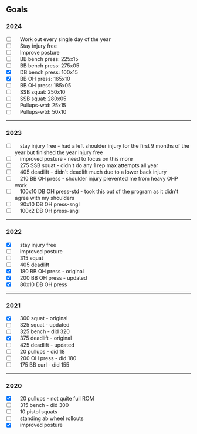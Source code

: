 ## Goals


### 2024

- [ ]  Work out every single day of the year
- [ ]  Stay injury free
- [ ]  Improve posture
- [ ]  BB bench press: 225x15
- [ ]  BB bench press: 275x05
- [x]  DB bench press: 100x15
- [x]  BB OH press: 165x10
- [ ]  BB OH press: 185x05
- [ ]  SSB squat:   250x10
- [ ]  SSB squat:   280x05
- [ ]  Pullups-wtd:  25x15
- [ ]  Pullups-wtd:  50x10

*****

### 2023

- [ ]  stay injury free - had a left shoulder injury for the first 9 months of the year but finished the year injury free
- [ ]  improved posture - need to focus on this more
- [ ]  275 SSB squat - didn't do any 1 rep max attempts all year
- [ ]  405 deadlift - didn't deadlift much due to a lower back injury
- [ ]  210 BB OH press - shoulder injury prevented me from heavy OHP work
- [ ]  100x10 DB OH press-std - took this out of the program as it didn't agree with my shoulders
- [ ]  90x10 DB OH press-sngl
- [ ]  100x2 DB OH press-sngl

*****

### 2022

- [x]  stay injury free
- [ ]  improved posture
- [ ]  315 squat
- [ ]  405 deadlift
- [x]  180 BB OH press - original
- [x]  200 BB OH press - updated
- [x]  80x10 DB OH press

*****

### 2021

- [x]  300 squat - original
- [ ]  325 squat - updated
- [ ]  325 bench - did 320
- [x]  375 deadlift - original
- [ ]  425 deadlift - updated
- [ ]  20 pullups - did 18
- [ ]  200 OH press - did 180
- [ ]  175 BB curl - did 155

 *****

### 2020

- [x]  20 pullups - not quite full ROM
- [ ]  315 bench - did 300
- [ ]  10 pistol squats
- [ ]  standing ab wheel rollouts
- [x]  improved posture
